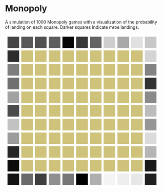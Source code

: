 # Monopoly
A simulation of 1000 Monopoly games with a visualization of the probability of landing on each square.
Darker squares indicate mroe landings.

![Monopoly simulation visualization](https://github.com/ashleyvansp/Monopoly/blob/main/monopoly_simulation_visualization.png?raw=true)
